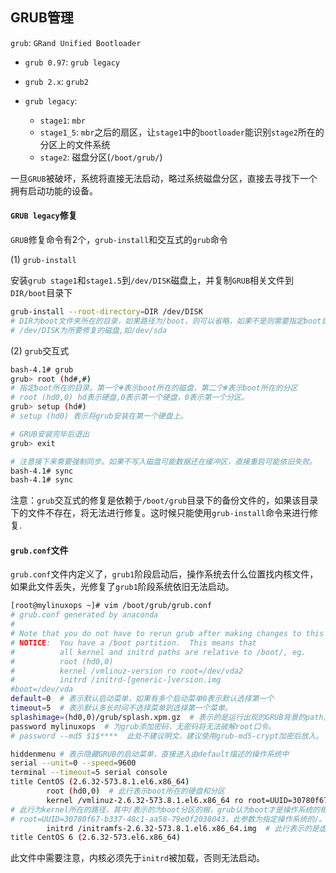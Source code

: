 ## GRUB管理

`grub`: `GRand Unified Bootloader`

* `grub 0.97`: `grub legacy` 
* `grub 2.x`: `grub2`

* `grub legacy`:
  * `stage1`: `mbr`
  * `stage1_5`: `mbr`之后的扇区，让`stage1`中的`bootloader`能识别`stage2`所在的分区上的文件系统
  * `stage2`: 磁盘分区(`/boot/grub/`)

一旦`GRUB`被破坏，系统将直接无法启动，略过系统磁盘分区，直接去寻找下一个拥有启动功能的设备。

#### `GRUB legacy`修复

`GRUB`修复命令有2个，`grub-install`和交互式的`grub`命令

(1) `grub-install`

安装`grub stage1`和`stage1.5`到`/dev/DISK`磁盘上，并复制`GRUB`相关文件到`DIR/boot`目录下

```bash
grub-install --root-directory=DIR /dev/DISK
# DIR为boot文件夹所在的目录，如果路径为/boot，则可以省略，如果不是则需要指定boot目录所在的文件夹的上级目录。
# /dev/DISK为所要修复的磁盘,如/dev/sda
```

(2) `grub`交互式

```bash
bash-4.1# grub
grub> root (hd#,#)  
# 指定boot所在的目录。第一个#表示boot所在的磁盘，第二个#表示boot所在的分区
# root (hd0,0) hd表示硬盘,0表示第一个硬盘，0表示第一个分区。
grub> setup (hd#)
# setup (hd0) 表示将grub安装在第一个硬盘上。

# GRUB安装完毕后退出
grub> exit

# 注意接下来需要强制同步。如果不写入磁盘可能数据还在缓冲区，直接重启可能依旧失败。
bash-4.1# sync
bash-4.1# sync

```

注意：`grub`交互式的修复是依赖于`/boot/grub`目录下的备份文件的，如果该目录下的文件不存在，将无法进行修复。这时候只能使用`grub-install`命令来进行修复.

#### `grub.conf`文件

`grub.conf`文件内定义了，`grub1`阶段启动后，操作系统去什么位置找内核文件，如果此文件丢失，光修复了`grub1`阶段系统依旧无法启动。

```bash
[root@mylinuxops ~]# vim /boot/grub/grub.conf 
# grub.conf generated by anaconda
#
# Note that you do not have to rerun grub after making changes to this file
# NOTICE:  You have a /boot partition.  This means that
#          all kernel and initrd paths are relative to /boot/, eg.
#          root (hd0,0)
#          kernel /vmlinuz-version ro root=/dev/vda2
#          initrd /initrd-[generic-]version.img
#boot=/dev/vda
default=0  # 表示默认启动菜单，如果有多个启动菜单0表示默认选择第一个
timeout=5  # 表示默认多长时间不选择菜单则选择第一个菜单。
splashimage=(hd0,0)/grub/splash.xpm.gz  # 表示的是运行出现的GRUB背景的path。
password mylinuxops  # 为grub添加密码，无密码将无法破解root口令。
# password --md5 $1$****  此处不建议明文，建议使用grub-md5-crypt加密后放入。

hiddenmenu # 表示隐藏GRUB的启动菜单，直接进入由default描述的操作系统中
serial --unit=0 --speed=9600
terminal --timeout=5 serial console
title CentOS (2.6.32-573.8.1.el6.x86_64)
        root (hd0,0)  # 此行表示boot所在的硬盘和分区
        kernel /vmlinuz-2.6.32-573.8.1.el6.x86_64 ro root=UUID=30780f67-b337-48c1-aa58-79e0f2038043 rd_NO_LUKS  KEYBOARDTYPE=pc KEYTABLE=us LANG=en_US.UTF-8 rd_NO_MD SYSFONT=latarcyrheb-sun16 console=ttyS0 rd_NO_LVM crashkernel=auto rhgb quiet rd_NO_DM 
# 此行为kernel所在的路径，其中/表示的为boot分区的根，grub认为boot才是操作系统的根目录
# root=UUID=30780f67-b337-48c1-aa58-79e0f2038043，此参数为指定操作系统的/。
		initrd /initramfs-2.6.32-573.8.1.el6.x86_64.img  # 此行表示的是虚拟文件系统文件所在的位置
title CentOS 6 (2.6.32-573.el6.x86_64)

```

此文件中需要注意，内核必须先于`initrd`被加载，否则无法启动。